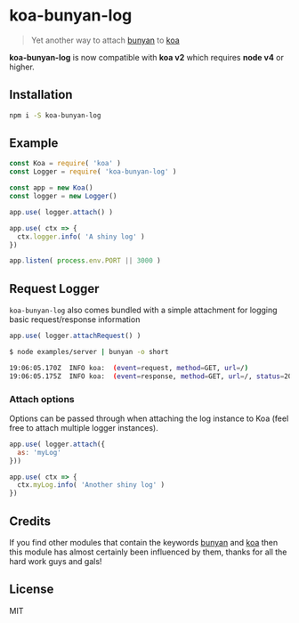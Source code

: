 
# koa-bunyan-log

> Yet another way to attach [bunyan](https://github.com/trentm/node-bunyan) to [koa](https://github.com/koajs/koa)

**koa-bunyan-log** is now compatible with **koa v2** which requires **node v4** or higher.

## Installation

```sh
npm i -S koa-bunyan-log
```

## Example

```js
const Koa = require( 'koa' )
const Logger = require( 'koa-bunyan-log' )

const app = new Koa()
const logger = new Logger()

app.use( logger.attach() )

app.use( ctx => {
  ctx.logger.info( 'A shiny log' )
})

app.listen( process.env.PORT || 3000 )
```

## Request Logger

`koa-bunyan-log` also comes bundled with a simple attachment for logging basic request/response information

```js
app.use( logger.attachRequest() )
```

```sh
$ node examples/server | bunyan -o short

19:06:05.170Z  INFO koa:  (event=request, method=GET, url=/)
19:06:05.175Z  INFO koa:  (event=response, method=GET, url=/, status=200, delta=5)
```

### Attach options

Options can be passed through when attaching the log instance to Koa (feel free to attach multiple logger instances).

```js
app.use( logger.attach({
  as: 'myLog'
}))

app.use( ctx => {
  ctx.myLog.info( 'Another shiny log' )
})
```


## Credits

If you find other modules that contain the keywords [bunyan](https://github.com/trentm/node-bunyan) and [koa](https://github.com/koajs/koa) then this module has almost certainly been influenced by them, thanks for all the hard work guys and gals!

## License

MIT

